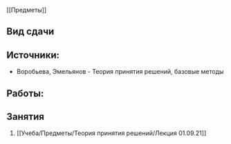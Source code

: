 [[Предметы]]
## Вид сдачи

## Источники:
- Воробьева, Эмельянов - Теория принятия решений, базовые методы

## Работы:

## Занятия
1. [[Учеба/Предметы/Теория принятия решений/Лекция 01.09.21]]



